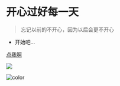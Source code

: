 # 开心过好每一天

> 忘记以前的不开心，因为以后会更不开心

- 开始吧...

[点我啊](https://wangxiaoqiang-20.github.io/xiaocangku/#/?id=hey-boy)



<!-- 背景图片 -->

 ![](image\myBoy.jng) 

<!-- 背景色 -->

 ![color](#f0f0f0)